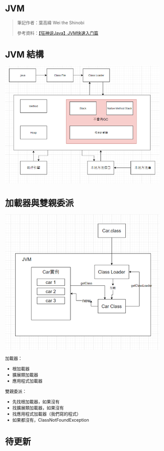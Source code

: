 # JVM

> 筆記作者：葉高緯 Wei the Shinobi
>
> 參考資料：[【狂神说Java】JVM快速入门篇](https://www.bilibili.com/video/BV1iJ411d7jS)

# JVM 結構

<img src="./image/jvm/jvm01.png">

# 加載器與雙親委派

<img src="./image/jvm/jvm02.png">

加載器：


- 根加載器
- 擴展類加載器
- 應用程式加載器

雙親委派：

- 先找根加載器，如果沒有
- 找擴展類加載器，如果沒有
- 找應用程式加載器（我們寫的程式）
- 如果都沒有，ClassNotFoundException







# 待更新

